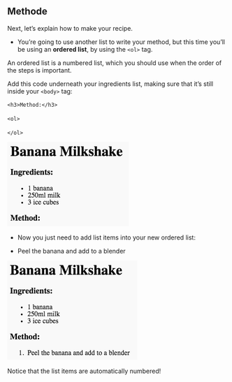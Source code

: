 ## Methode

Next, let’s explain how to make your recipe.

+ You’re going to use another list to write your method, but this time you’ll be using an **ordered list**, by using the `<ol>` tag.

An ordered list is a numbered list, which you should use when the order of the steps is important.

Add this code underneath your ingredients list, making sure that it’s still inside your `<body>` tag:

    <h3>Method:</h3>
    
    <ol>
    
    </ol>
    

![screenshot](images/recipe-method.png)

+ Now you just need to add list items into your new ordered list:

    <li>Peel the banana and add to a blender</li>
    

![Screenshot](images/recipe-ol.png)

Notice that the list items are automatically numbered!